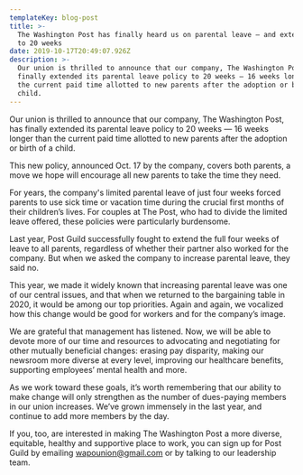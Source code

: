```yaml
---
templateKey: blog-post
title: >-
  The Washington Post has finally heard us on parental leave — and extended it
  to 20 weeks
date: 2019-10-17T20:49:07.926Z
description: >-
  Our union is thrilled to announce that our company, The Washington Post, has
  finally extended its parental leave policy to 20 weeks — 16 weeks longer than
  the current paid time allotted to new parents after the adoption or birth of a
  child.
---
```

Our union is thrilled to announce that our company, The Washington Post, has finally extended its parental leave policy to 20 weeks — 16 weeks longer than the current paid time allotted to new parents after the adoption or birth of a child.

This new policy, announced Oct. 17 by the company, covers both parents, a move we hope will encourage all new parents to take the time they need.

For years, the company's limited parental leave of just four weeks forced parents to use sick time or vacation time during the crucial first months of their children’s lives. For couples at The Post, who had to divide the limited leave offered, these policies were particularly burdensome.

Last year, Post Guild successfully fought to extend the full four weeks of leave to all parents, regardless of whether their partner also worked for the company. But when we asked the company to increase parental leave, they said no.

This year, we made it widely known that increasing parental leave was one of our central issues, and that when we returned to the bargaining table in 2020, it would be among our top priorities. Again and again, we vocalized how this change would be good for workers and for the company’s image.

We are grateful that management has listened. Now, we will be able to devote more of our time and resources to advocating and negotiating for other mutually beneficial changes: erasing pay disparity, making our newsroom more diverse at every level, improving our healthcare benefits, supporting employees’ mental health and more.

As we work toward these goals, it’s worth remembering that our ability to make change will only strengthen as the number of dues-paying members in our union increases. We’ve grown immensely in the last year, and continue to add more members by the day.

If you, too, are interested in making The Washington Post a more diverse, equitable, healthy and supportive place to work, you can sign up for Post Guild by emailing wapounion@gmail.com or by talking to our leadership team.
